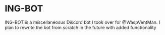 # ING-BOT

ING-BOT is a miscellaneosus Discord bot I took over for @WaspVentMan. I plan to rewrite the bot from scratch in the future with added functionality
